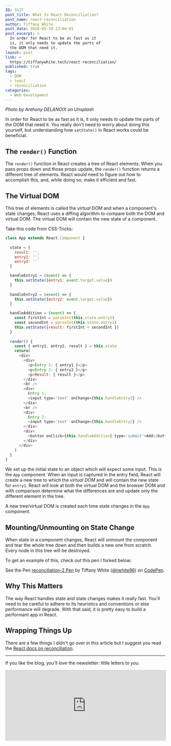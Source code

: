 ```yaml
---
ID: 3127
post_title: What Is React Reconciliation?
post_name: react-reconciliation
author: Tiffany White
post_date: 2018-05-19 23:04:01
post_excerpt: >
  In order for React to be as fast as it
  is, it only needs to update the parts of
  the DOM that need it.
layout: post
link: >
  https://tiffanywhite.tech/react-reconciliation/
published: true
tags:
  - DOM
  - react
  - reconciliation
categories:
  - Web Development
---
```

*Photo by Anthony DELANOIX on Unsplash*

In order for React to be as fast as it is, it only needs to update the parts of the DOM that need it. You really don't need to worry about doing this yourself, but understanding how `setState()` in React works could be beneficial.

## The `render()` Function

The `render()` function in React creates a tree of React elements. When you pass props down and those props update, the `render()` function returns a different tree of elements. React would need to figure out how to accomplish this, and, while doing so, make it efficient and fast.

## The Virtual DOM

This tree of elements is called the *virtual DOM* and when a component's state changes, React uses a diffing algorithm to compare both the DOM and virtual DOM. The virtual DOM will contain the new state of a component.

Take this code from CSS-Tricks:

```js
class App extends React.Component {
  
  state = {
    result: '',
    entry1: '',
    entry2: ''
  }

  handleEntry1 = (event) => {
    this.setState({entry1: event.target.value})
  }
  
  handleEntry2 = (event) => {
    this.setState({entry2: event.target.value})
  }

  handleAddition = (event) => {
    const firstInt = parseInt(this.state.entry1)
    const secondInt = parseInt(this.state.entry2)
    this.setState({result: firstInt + secondInt })
  }
  
  render() {
    const { entry1, entry2, result } = this.state
    return(
      <div>  
        <div>
          <p>Entry 1: { entry1 }</p>
          <p>Entry 2: { entry2 }</p>
          <p>Result: { result }</p>
        </div>
        <br />
        <div>
          Entry 1: 
          <input type='text' onChange={this.handleEntry1} />
        </div>
        <br />
        <div>
          Entry 2: 
          <input type='text' onChange={this.handleEntry2} />
        </div>
        <div>
          <button onClick={this.handleAddition} type='submit'>Add</button>
        </div>
      </div>
    )
  }
}
```

We set up the initial state to an object which will expect some input. This is the `App` component. When an input is captured in the entry field, React will create a new tree to which the *virtual DOM* and will contain the new state for `entry1`. React will look at both the virtual DOM and the browser DOM and with comparison determine what the differences are and update only the different element in the tree.

A new tree/virtual DOM is created each time state changes in the `App` component.

## Mounting/Unmounting on State Change

When state in a component changes, React will unmount the component and tear the whole tree down and then builds a new one from scratch. Every node in this tree will be destroyed.

To get an example of this, check out this pen I forked below:

<p data-height="467" data-theme-id="22729" data-slug-hash="WJPeME" data-default-tab="js,result" data-user="twhite96" data-embed-version="2" data-pen-title="reconciliation-2 Pen" class="codepen">See the Pen <a href="https://codepen.io/twhite96/pen/WJPeME/">reconciliation-2 Pen</a> by Tiffany White (<a href="https://codepen.io/twhite96">@twhite96</a>) on <a href="https://codepen.io">CodePen</a>.</p>
<script async src="https://static.codepen.io/assets/embed/ei.js"></script>


## Why This Matters

The way React handles state and state changes makes it really fast. You'll need to be careful to adhere to its heuristics and conventions or else performance will degrade. With that said, it is pretty easy to build a performant app in React.

## Wrapping Things Up

There are a few things I didn't go over in this article but I suggest you read the [React docs on reconciliation](https://reactjs.org/docs/reconciliation.html).

---

If you like the blog, you'll *love* the newsletter: little letters *to you*.

<iframe
scrolling="no"
style="width:100%!important;height:220px;border:1px #ccc solid !important"
src="https://buttondown.email/tiffanywhite?as_embed=true"
></iframe>
